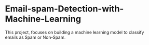 # Email-spam-Detection-with-Machine-Learning
This project, focuses on building a machine learning model to classify emails as Spam or Non-Spam.
